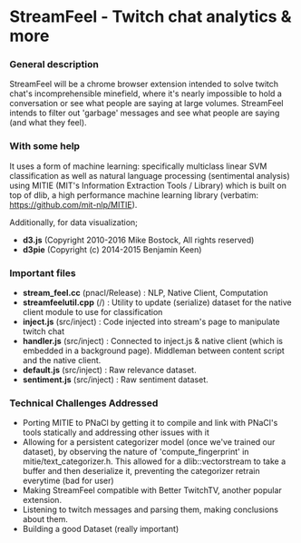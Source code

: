 # StreamFeel - Twitch chat analytics &amp; more

### General description

StreamFeel will be a chrome browser extension intended to solve twitch chat's incomprehensible minefield, where it's nearly impossible to hold a conversation or see what people are saying at large volumes. StreamFeel intends to filter out 'garbage' messages and see what people are saying (and what they feel).

### With some help

It uses a form of machine learning: specifically multiclass linear SVM classification as well as natural language processing (sentimental analysis) using MITIE (MIT's Information Extraction Tools / Library) which is built on top of dlib, a high performance machine learning library (verbatim: https://github.com/mit-nlp/MITIE). 

Additionally, for data visualization;
* **d3.js**
(Copyright 2010-2016 Mike Bostock, All rights reserved)
* **d3pie**
(Copyright (c) 2014-2015 Benjamin Keen)

### Important files
* **stream_feel.cc** (pnacl/Release)
: NLP, Native Client, Computation
* **streamfeelutil.cpp** (/) 
: Utility to update (serialize) dataset for
the native client module to use for classification
* **inject.js** (src/inject)
: Code injected into stream's page to manipulate twitch chat
* **handler.js** (src/inject)
: Connected to inject.js & native client (which is embedded in a background page). Middleman between content script and the native client.
* **default.js** (src/inject) 
: Raw relevance dataset.
* **sentiment.js** (src/inject)
: Raw sentiment dataset.

### Technical Challenges Addressed
* Porting MITIE to PNaCl by getting it to compile and link with PNaCl's tools statically and addressing other issues with it
* Allowing for a persistent categorizer model (once we've trained our dataset), by observing the nature of 'compute_fingerprint' in mitie/text_categorizer.h. This allowed for a dlib::vectorstream to take a buffer and then deserialize it, preventing the categorizer retrain everytime (bad for user)
* Making StreamFeel compatible with Better TwitchTV, another popular extension.
* Listening to twitch messages and parsing them, making conclusions about them.
* Building a good Dataset (really important)




